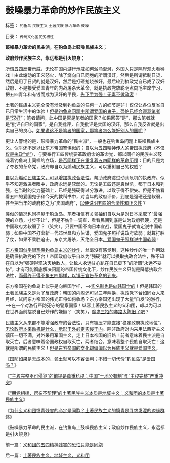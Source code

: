 # 鼓噪暴力革命的炒作民族主义

标签： `钓鱼岛` `民族主义` `土著民族` `暴力革命` `鼓噪` 

目录： `传统文化国民劣根性`

**鼓噪暴力革命的民主派，在钓鱼岛上鼓噪民族主义；**

**政府炒作民族主义，永远都是引火烧身**；

[所谓五四反帝示威](../../../2012/2/9/土左和洋右的五四精神和民粹冲击波的革命.md)，无论在国内游行示威如何汹涌澎湃，外国人只是隔岸观火看猴戏！由此煽动的正义怒火，除了烧向自已同胞的所谓汉奸，然后是所谓抵制日货，然后是用了日货的就是汉奸，然后是打砸抢烧杀奸，最后轮到执政党自已成了汉奸政府，不是接受爱国青年的内战屠杀大革命，就是执政党放聪明点向毛主席学习，把五四青年和有钱而成为汉奸的平民，[先下手为强！无毒不做政客](../../../2011/12/5/“防民之富甚于防川”的政治利益和逻辑后果.md)！

土著的民族主义完全没有涉及到钓鱼岛的任何一方的细节是非！仅仅让各位反省自已日常生活中的体验！[但是钓鱼岛问题中所谓爱国的鬼子，恐怕已经会谩骂笔者是“汉奸](../../../2009/11/14/正义感也可以变得非常可怕.md)”；笔者请问，此中国是否是笔者的国家？如果回答“是”，那么笔者就是“批评自已的国家”，是自我批评，自我批评是卖国的汉奸，那么自我反省就是出卖自已的良心。[如果说这不是笔者的国家，那笔者怎么能奸别人的国呢](../../../2010/1/11/当爱国成为一种消费.md)？

更让人警惕的是，鼓噪暴力革命的“民主派”，一般也在钓鱼岛问题上鼓噪民族主义。似乎还不足以让东方帝国警惕似的；[自以为五四精神传人的帝国执政府（不仅仅是执政“党”](../../../2011/1/15/反思五四运动的局限性，道德治国不考虑国家成本；.md)），与要奉行五四传统要革政府命的革命党，都以同样的民族主义鼓噪着钓鱼岛上同样的立场，[是否同样正在重复着五四同样的革命历程](../../../2012/2/9/土左和洋右的五四精神和民粹冲击波的革命.md)：目的只是为了夺权的革命党，政府却自以为煽动民族主义，可以重树自已的权威？

[自以为煽动民族主义，可以增加执政合法性](../../../2011/12/5/为什么民族主义会成为流氓的道德制高点？.md)，帮助政府渡过动荡危机的执政府。似乎不知道激进者眼中，政府永远是软弱的。无论是五四还是袁世凯，都于日本和列强，在当时的实力基础上，已经是强硬得过分激进，以致于得不偿失。但是不妨看看五四的爱国鬼子和今天的教科书中，对当年的政府评价，到底是强硬还是软弱，甚至把当年的政府称之为“卖国政府”，[以便说明五四的合法性和正义性](../../../2011/1/15/蒋介石搞“儒教社会主义”，被愤青逼上绝路.md)？

[类似的情况也同样见于钓鱼岛](http://darthvad.blog.163.com/blog/static/533994702011917035162/)。笔者相信有关领袖们自以为是对日本采取了“最强硬的立场，寸步不让”，但是不妨作一调查，看看民间到底是认为政府强硬，还是中国政府太软弱了？（笑笑）。只要中国不向日本宣战，爱国鬼子就肯定说中国软弱；如果中国不打出新一代邓世昌和方伯谦，爱国鬼子照样说政府软弱；就算打胜了仗，如果不乘胜追击，东京大屠杀，灭绝全日本[，爱国鬼子照样说中国软弱](../../../2011/3/14/日本地震的影响和幸灾乐祸的爱国鬼子.md)！

[东方帝国似乎很热衷钓鱼岛主义的炒作](http://darthvad.blog.sohu.com/162357438.html)，丝毫没有感觉到，这种炒作的唯一作用就是确保执政党的下台！帝国政府似乎自以为“强硬”就可以换取执政合法性，殊不知在自以为“强硬得坚决灭绝敌人，让敌人永远甘心趴在自已脚下”的所谓“永远不妥协”，才有可能彻底解决问题的帝国传统文化下，炒作民族主义只能是降低执政合法性，[而最终不得不象五四那样，以镇压宣告革命的到来](../../../2011/1/15/反思五四运动的局限性，道德治国不考虑国家成本；.md)。

东方帝国在钓鱼岛上似乎是向韩国学样，——>[实名制也是向韩国学的](../../../2009/5/5/控制舆论，等于引火烧身.md)！但是韩国的土著民族主义是为了反政府；韩国的内阁还可以三年两换，执政党下台如同女人来月经，试问东方帝国的伟光正将如何收场？东方帝国还出现了大量“自发”的游行，——>在一个对游行严防死守的警察国家！纵容土著民族主义的义和团，却以为可以在世界面前摆脱自已炒作的嫌疑？（笑笑），[魔鬼三招的套路太陈旧了吧](../../../2010/3/19/魔鬼三招！中国顶得了几招？.md)？



民族主义从来都不能增强政府的合法性，只有镇压才能直接“稳定政府执政地位”。[无论政府本来动机是什么，示形于外必定实侵于内](../../../2011/1/17/唱戏的需要一个大花脸.md)。除非政府对内采用法西斯主义镇压一切不满，对外采用军国主义，走上日本帝国的旧路！前者意味着民主派是自取灭亡，后者意味着帝国政权自取灭亡，两者结合，意味着整个民族自取灭亡！这就是所谓的民族主义！[但是东方帝国的文化却偏偏以为民族主义就是爱国主义](../../../2011/1/13/五四无厘头运动赔四千万大洋送掉外蒙古.md)。

《[国防如果是无成本的，领土就可以不容谈判；不惜一切代价“钓鱼岛”是爱国吗？](../../../2012/9/10/钓鱼岛面子金贵的成本和价格.md)》

《[“主权完整不可侵犯”的前提是尊重私权；中国“土地公有制”与“主权完整”严重冲突](../../../2012/9/11/万一日本割让钓鱼岛，怎么办？.md)》

《[“朋党相援，帮亲不帮理”的土著民族主义本质是地域主义；义和团的本质是土著民族主义](http://blog.sina.com.cn/s/blog_5563a64d0102e553.html)》

《[为什么义和团愤青残害的必定是同胞？土著民族主义的愤青是寻求发泄的边缘群体](../../../2012/9/22/义和团的五四精神残害的恐怕只能是同胞.md)》

《鼓噪暴力革命的民主派，在钓鱼岛上鼓噪民族主义；政府炒作民族主义，永远都是引火烧身》



前一篇：[义和团的五四精神残害的恐怕只能是同胞](../../../2012/9/22/义和团的五四精神残害的恐怕只能是同胞.md)

后一篇：[土著民族主义，地域主义，义和团](../../../2012/9/22/土著民族主义，地域主义，义和团.md)
